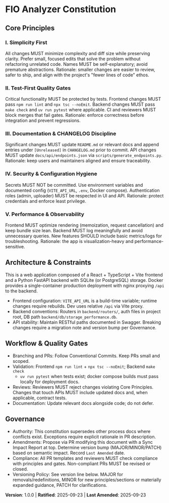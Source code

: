 <!--
Sync Impact Report
- Version change: N/A → 1.0.0
- Modified principles: (new document)
- Added sections: Core Principles; Architecture & Constraints; Workflow & Quality Gates; Governance
- Removed sections: none
- Templates requiring updates:
  ✅ .specify/templates/plan-template.md (version reference updated)
  ✅ .specify/templates/spec-template.md (no changes required)
  ✅ .specify/templates/tasks-template.md (no changes required)
  ✅ .specify/templates/agent-file-template.md (no changes required)
- Follow-up TODOs:
  - TODO(RATIFICATION_DATE): Original adoption date unknown; set when known.
-->

# FIO Analyzer Constitution

## Core Principles

### I. Simplicity First
All changes MUST minimize complexity and diff size while preserving clarity. Prefer
small, focused edits that solve the problem without refactoring unrelated code.
Names MUST be self-explanatory; avoid premature abstractions. Rationale: smaller
changes are easier to review, safer to ship, and align with the project's
"fewer lines of code" ethos.

### II. Test-First Quality Gates
Critical functionality MUST be protected by tests. Frontend changes MUST pass
`npm run lint` and `npx tsc --noEmit`. Backend changes MUST pass `make check`
and `uv run pytest` where applicable. CI and reviewers MUST block merges that
fail gates. Rationale: enforce correctness before integration and prevent
regressions.

### III. Documentation & CHANGELOG Discipline
Significant changes MUST update `README.md` or relevant docs and append entries
under `[Unreleased]` in `CHANGELOG.md` prior to commit. API changes MUST update
`docs/api/endpoints.json` via `scripts/generate_endpoints.py`. Rationale: keep
users and maintainers aligned and ensure traceability.

### IV. Security & Configuration Hygiene
Secrets MUST NOT be committed. Use environment variables and documented config
(`VITE_API_URL`, `.env`, Docker compose). Authentication roles (admin,
uploader) MUST be respected in UI and API. Rationale: protect credentials and
enforce least privilege.

### V. Performance & Observability
Frontend MUST optimize rendering (memoization, request cancellation) and keep
bundle size lean. Backend MUST log meaningfully and avoid unnecessary queries.
New features SHOULD include basic metrics/logs for troubleshooting. Rationale:
the app is visualization-heavy and performance-sensitive.

## Architecture & Constraints

This is a web application composed of a React + TypeScript + Vite frontend and
a Python FastAPI backend with SQLite (or PostgreSQL) storage. Docker provides a
single-container production deployment with nginx proxying `/api` to the
backend.

- Frontend configuration: `VITE_API_URL` is a build-time variable; runtime
  changes require rebuilds. Dev uses relative `/api` via Vite proxy.
- Backend conventions: Routers in `backend/routers/`, auth files in project
  root, DB path `backend/db/storage_performance.db`.
- API stability: Maintain RESTful paths documented in Swagger. Breaking changes
  require a migration note and version bump per Governance.

## Workflow & Quality Gates

- Branching and PRs: Follow Conventional Commits. Keep PRs small and scoped.
- Validation: Frontend `npm run lint` + `npx tsc --noEmit`; Backend `make check`
  + `uv run pytest` when tests exist; docker compose builds must pass locally
  for deployment docs.
- Reviews: Reviewers MUST reject changes violating Core Principles. Changes that
  touch APIs MUST include updated docs and, when applicable, contract tests.
- Documentation: Update relevant docs alongside code; do not defer.

## Governance

- Authority: This constitution supersedes other process docs where conflicts
  exist. Exceptions require explicit rationale in PR description.
- Amendments: Propose via PR modifying this document with a Sync Impact Report
  at top. Determine version bump (MAJOR/MINOR/PATCH) based on semantic impact.
  Record `Last Amended` date.
- Compliance: All PR templates and reviewers MUST check compliance with
  principles and gates. Non-compliant PRs MUST be revised or closed.
- Versioning Policy: See version line below. MAJOR for removals/redefinitions,
  MINOR for new principles/sections or materially expanded guidance, PATCH for
  clarifications.

**Version**: 1.0.0 | **Ratified**: 2025-09-23 | **Last Amended**: 2025-09-23